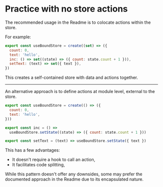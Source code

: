 # Practice with no store actions

The recommended usage in the Readme is to colocate actions within the store.

For example:

```js
export const useBoundStore = create((set) => ({
  count: 0,
  text: 'hello',
  inc: () => set((state) => ({ count: state.count + 1 })),
  setText: (text) => set({ text }),
})
```

This creates a self-contained store with data and actions together.

---

An alternative approach is to define actions at module level, external to the store.

```js
export const useBoundStore = create(() => ({
  count: 0,
  text: 'hello',
}))

export const inc = () =>
  useBoundStore.setState((state) => ({ count: state.count + 1 }))

export const setText = (text) => useBoundStore.setState({ text })
```

This has a few advantages:

- It doesn't require a hook to call an action,
- It facilitates code splitting,

While this pattern doesn't offer any downsides, some may prefer the documented approach in the Readme due to its encapsulated nature.
